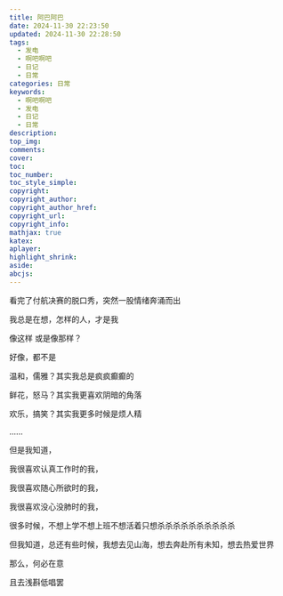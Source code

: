 ```yaml
---
title: 阿巴阿巴
date: 2024-11-30 22:23:50
updated: 2024-11-30 22:28:50
tags:
  - 发电
  - 啊吧啊吧
  - 日记
  - 日常
categories: 日常
keywords:
  - 啊吧啊吧
  - 发电
  - 日记
  - 日常
description: 
top_img:
comments:
cover:
toc:
toc_number:
toc_style_simple:
copyright:
copyright_author:
copyright_author_href:
copyright_url:
copyright_info:
mathjax: true
katex:
aplayer:
highlight_shrink:
aside:
abcjs:
---
```


看完了付航决赛的脱口秀，突然一股情绪奔涌而出

我总是在想，怎样的人，才是我

像这样 或是像那样？

好像，都不是

温和，儒雅？其实我总是疯疯癫癫的

鲜花，怒马？其实我更喜欢阴暗的角落

欢乐，搞笑？其实我更多时候是烦人精

......

但是我知道，

我很喜欢认真工作时的我，

我很喜欢随心所欲时的我，

我很喜欢没心没肺时的我，

很多时候，不想上学不想上班不想活着只想杀杀杀杀杀杀杀杀杀杀

但我知道，总还有些时候，我想去见山海，想去奔赴所有未知，想去热爱世界

那么，何必在意

且去浅斟低唱罢
